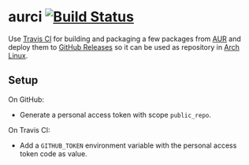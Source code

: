 # aurci [![Build Status](https://travis-ci.com/alexojegu/aurci.svg?branch=main)](https://app.travis-ci.com/alexojegu/aurci)

Use [Travis CI] for building and packaging a few packages from [AUR] and deploy them to [GitHub Releases] so it can be used
as repository in [Arch Linux].

## Setup

On GitHub:
  - Generate a personal access token with scope `public_repo`.

On Travis CI:
  - Add a `GITHUB_TOKEN` environment variable with the personal access token code as value.

[GitHub Releases]: https://github.com/alexojegu/aurutilsci/releases
[Arch Linux]: https://www.archlinux.org
[Travis CI]: https://travis-ci.com/
[AUR]: https://aur.archlinux.org

